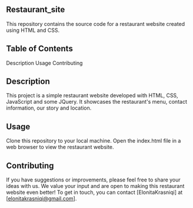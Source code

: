 ## Restaurant_site
This repository contains the source code for a restaurant website created using HTML and CSS.

## Table of Contents
Description
Usage
Contributing

## Description
This project is a simple restaurant website developed with HTML, CSS, JavaScript and some JQuery. It showcases the restaurant's menu, contact information, our story and location.

## Usage
Clone this repository to your local machine.
Open the index.html file in a web browser to view the restaurant website.

## Contributing
If you have suggestions or improvements, please feel free to share your ideas with us. We value your input and are open to making this restaurant website even better! To get in touch, you can contact [ElonitaKrasniqi] at [elonitakrasniqi@gmail.com].
